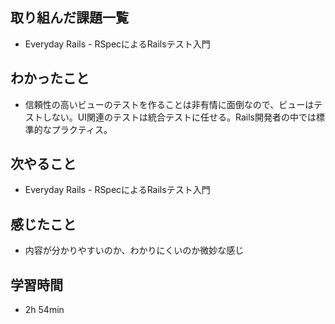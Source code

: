 ## 取り組んだ課題一覧
- Everyday Rails - RSpecによるRailsテスト入門
## わかったこと
- 信頼性の高いビューのテストを作ることは非有情に面倒なので、ビューはテストしない。UI関連のテストは統合テストに任せる。Rails開発者の中では標準的なプラクティス。
## 次やること
- Everyday Rails - RSpecによるRailsテスト入門
## 感じたこと
- 内容が分かりやすいのか、わかりにくいのか微妙な感じ
## 学習時間
- 2h 54min